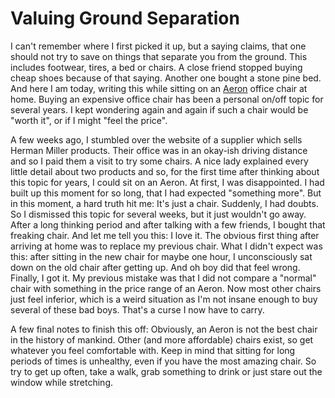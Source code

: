 # Valuing Ground Separation

I can't remember where I first picked it up, but a saying claims, that one
should not try to save on things that separate you from the ground. This
includes footwear, tires, a bed or chairs. A close friend stopped buying cheap
shoes because of that saying. Another one bought a stone pine bed. And here I am
today, writing this while sitting on an [Aeron][aeron] office chair at home.
Buying an expensive office chair has been a personal on/off topic for several
years. I kept wondering again and again if such a chair would be "worth it", or
if I might "feel the price".

A few weeks ago, I stumbled over the website of a supplier which sells Herman
Miller products. Their office was in an okay-ish driving distance and so I paid
them a visit to try some chairs. A nice lady explained every little detail about
two products and so, for the first time after thinking about this topic for
years, I could sit on an Aeron. At first, I was disappointed. I had built up
this moment for so long, that I had expected "something more". But in this
moment, a hard truth hit me: It's just a chair. Suddenly, I had doubts. So I
dismissed this topic for several weeks, but it just wouldn't go away. After a
long thinking period and after talking with a few friends, I bought that
freaking chair. And let me tell you this: I love it. The obvious first thing
after arriving at home was to replace my previous chair. What I didn't expect
was this: after sitting in the new chair for maybe one hour, I unconsciously sat
down on the old chair after getting up. And oh boy did that feel wrong. Finally,
I got it. My previous mistake was that I did not compare a "normal" chair with
something in the price range of an Aeron. Now most other chairs just feel
inferior, which is a weird situation as I'm not insane enough to buy several of
these bad boys. That's a curse I now have to carry.

A few final notes to finish this off: Obviously, an Aeron is not the best chair
in the history of mankind. Other (and more affordable) chairs exist, so get
whatever you feel comfortable with. Keep in mind that sitting for long periods
of times is unhealthy, even if you have the most amazing chair. So try to get up
often, take a walk, grab something to drink or just stare out the window while
stretching.

[aeron]: https://www.hermanmiller.com/products/seating/office-chairs/aeron-chairs/
